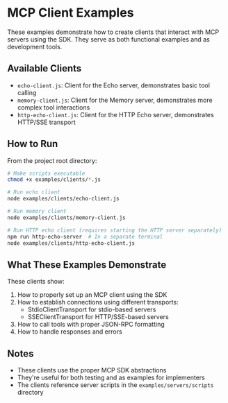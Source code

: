 # MCP Client Examples

These examples demonstrate how to create clients that interact with MCP servers using the SDK. They serve as both functional examples and as development tools.

## Available Clients

- `echo-client.js`: Client for the Echo server, demonstrates basic tool calling
- `memory-client.js`: Client for the Memory server, demonstrates more complex tool interactions
- `http-echo-client.js`: Client for the HTTP Echo server, demonstrates HTTP/SSE transport

## How to Run

From the project root directory:

```bash
# Make scripts executable
chmod +x examples/clients/*.js

# Run echo client
node examples/clients/echo-client.js

# Run memory client
node examples/clients/memory-client.js

# Run HTTP echo client (requires starting the HTTP server separately)
npm run http-echo-server  # In a separate terminal
node examples/clients/http-echo-client.js
```

## What These Examples Demonstrate

These clients show:

1. How to properly set up an MCP client using the SDK
2. How to establish connections using different transports:
   - StdioClientTransport for stdio-based servers
   - SSEClientTransport for HTTP/SSE-based servers
3. How to call tools with proper JSON-RPC formatting
4. How to handle responses and errors

## Notes

- These clients use the proper MCP SDK abstractions
- They're useful for both testing and as examples for implementers
- The clients reference server scripts in the `examples/servers/scripts` directory
